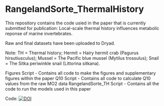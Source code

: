 # RangelandSorte_ThermalHistory

This repository contains the code usied in the paper that is currently submitted for publication: Local-scale thermal history influences metabolic reponse of marine invertebrates. 

Raw and final datasets have been uploaded to Dryad.

Note: TH = Thermal history; Hermit = Hairy hermit crab (Pagurus hirsutiusculus); Mussel = The Pacific blue mussel (Mytilus trossulus); Snail = The Sitka periwinkle snail (Littorina sitkana).

Figures Script - Contains all code to make the figures and supplementary figures within the paper
Q10 Script - Contains all code to calculate Q10 values from the raw MO2 data
RangelandSorte_TH Script - Contains all the code to run the models used in this paper

Code: <a href="https://zenodo.org/badge/latestdoi/361026520"><img src="https://zenodo.org/badge/361026520.svg" alt="DOI"></a>
